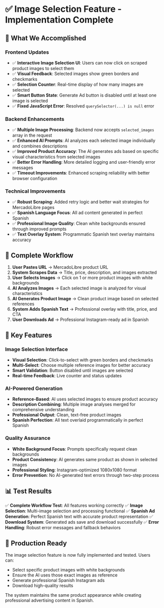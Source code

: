 # ✅ Image Selection Feature - Implementation Complete

## 🎯 What We Accomplished

### Frontend Updates
- ✅ **Interactive Image Selection UI**: Users can now click on scraped product images to select them
- ✅ **Visual Feedback**: Selected images show green borders and checkmarks
- ✅ **Selection Counter**: Real-time display of how many images are selected
- ✅ **Smart Button State**: Generate Ad button is disabled until at least one image is selected
- ✅ **Fixed JavaScript Error**: Resolved `querySelector(...) is null` error

### Backend Enhancements
- ✅ **Multiple Image Processing**: Backend now accepts `selected_images` array in the request
- ✅ **Enhanced AI Prompts**: AI analyzes each selected image individually and combines descriptions
- ✅ **Improved Product Accuracy**: The AI generates ads based on specific visual characteristics from selected images
- ✅ **Better Error Handling**: More detailed logging and user-friendly error messages
- ✅ **Timeout Improvements**: Enhanced scraping reliability with better browser configuration

### Technical Improvements
- ✅ **Robust Scraping**: Added retry logic and better wait strategies for MercadoLibre pages
- ✅ **Spanish Language Focus**: All ad content generated in perfect Spanish
- ✅ **Professional Image Quality**: Clean white backgrounds ensured through improved prompts
- ✅ **Text Overlay System**: Programmatic Spanish text overlay maintains accuracy

## 🔄 Complete Workflow

1. **User Pastes URL** → MercadoLibre product URL
2. **System Scrapes Data** → Title, price, description, and images extracted
3. **User Selects Images** → Click on 1 or more product images with white backgrounds
4. **AI Analyzes Images** → Each selected image is analyzed for visual characteristics
5. **AI Generates Product Image** → Clean product image based on selected references
6. **System Adds Spanish Text** → Professional overlay with title, price, and CTA
7. **User Downloads Ad** → Professional Instagram-ready ad in Spanish

## 🎨 Key Features

### Image Selection Interface
- **Visual Selection**: Click-to-select with green borders and checkmarks
- **Multi-Select**: Choose multiple reference images for better accuracy
- **Smart Validation**: Button disabled until images are selected
- **Real-time Feedback**: Live counter and status updates

### AI-Powered Generation
- **Reference-Based**: AI uses selected images to ensure product accuracy
- **Description Combining**: Multiple image analyses merged for comprehensive understanding
- **Professional Output**: Clean, text-free product images
- **Spanish Perfection**: All text overlaid programmatically in perfect Spanish

### Quality Assurance
- **White Background Focus**: Prompts specifically request clean backgrounds
- **Product Consistency**: AI generates same product as shown in selected images
- **Professional Styling**: Instagram-optimized 1080x1080 format
- **Error Prevention**: No AI-generated text errors through two-step process

## 📊 Test Results

✅ **Complete Workflow Test**: All features working correctly
✅ **Image Selection**: Multi-image selection and processing functional
✅ **Spanish Ad Generation**: Perfect Spanish text with accurate product representation
✅ **Download System**: Generated ads save and download successfully
✅ **Error Handling**: Robust error messages and fallback behaviors

## 🚀 Production Ready

The image selection feature is now fully implemented and tested. Users can:
- Select specific product images with white backgrounds
- Ensure the AI uses those exact images as reference
- Generate professional Spanish Instagram ads
- Download high-quality results

The system maintains the same product appearance while creating professional advertising content in Spanish.

